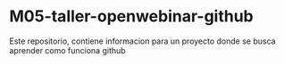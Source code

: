 # M05-taller-openwebinar-github
Este repositorio, contiene informacion para un proyecto donde se busca aprender como funciona github
